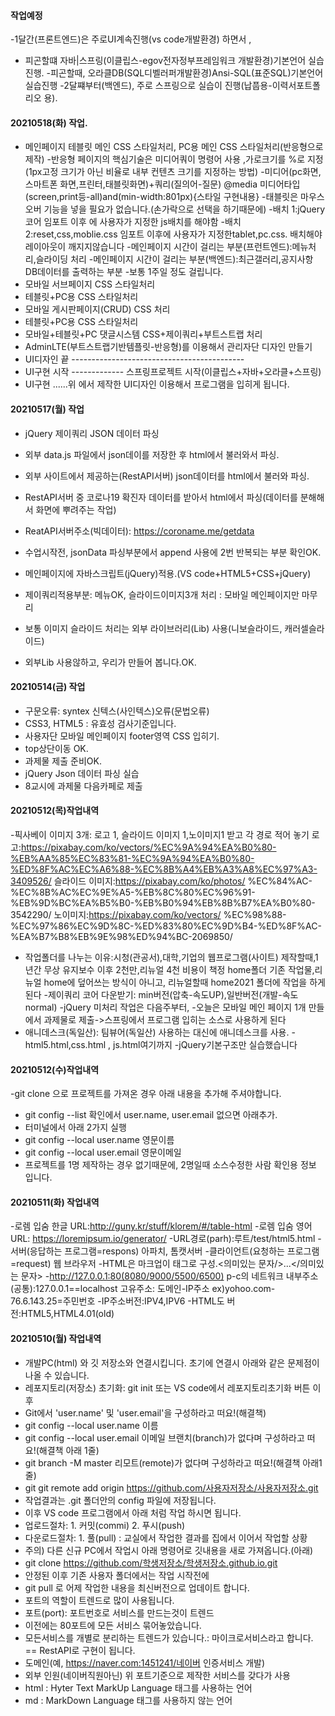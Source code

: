 #### 작업예정
-1달간(프론트엔드)은 주로UI계속진행(vs code개발환경) 하면서 ,
- 피곤할떄 자바|스프링(이클립스-egov전자정부프레임워크 개발환경)기본언어 실습진행.
-피곤할때, 오라클DB(SQL디벨러퍼개발환경)Ansi-SQL(표준SQL)기본언어실습진행
-2달쨰부터(백엔드), 주로 스프링으로 실습이 진행(납풉용-이력서포트폴리오 용).

#### 20210518(화) 작업.
- 메인페이지 테블릿 메인 CSS 스타일처리, PC용 메인 CSS 스타일처리(반응형으로 제작)
-반응형 페이지의 핵심기술은 미디어쿼이 명령어 사용 ,가로크기를 %로 지정(1px고정 크기가 아닌 비율로 내부 컨텐츠 크기를 지정하는 방법)
-미디어(pc화면,스마트폰 화면,프린터,태블릿화면)+쿼리(질의어-질문)
@media 미디어타입(screen,print등-all)and(min-width:801px){스타일 구현내용}
-태블릿은 마우스 오버 기능을 넣을 필요가 없습니다.(손가락으로 선택을 하기때문에)
-배치 1:jQuery코어 임포트 이후 에 사용자가 지정한 js배치를 해야함 
-배치 2:reset,css,moblie.css 임포트 이후에 사용자가 지정한tablet,pc.css.
배치해야 레이아웃이 깨지지않습니다
-메인페이지 시간이 걸리는 부분(프런트엔드):메뉴처리,슬라이딩 처리
-메인페이지 시간이 걸리는 부분(백엔드):최근갤러리,공지사항 DB데이터를 출력하는 부분
-보통 1주일 정도 걸립니다.
- 모바일 서브페이지 CSS 스타일처리
- 테블릿+PC용 CSS 스타일처리
- 모바일 게시판페이지(CRUD) CSS 처리
- 테블릿+PC용 CSS 스타일처리
- 모바일+테블릿+PC 댓글시스템 CSS+제이쿼리+부트스트랩 처리
- AdminLTE(부트스트랩기반템플릿-반응형)를 이용해서 관리자단 디자인 만들기
- UI디자인 끝 -------------------------------------------
- UI구현 시작 ------------- 스프링프로젝트 시작(이클립스+자바+오라클+스프링)
- UI구현 ......위 에서 제작한 UI디자인 이용해서 프로그램을 입히게 됩니다.

#### 20210517(월) 작업
- jQuery 제이쿼리 JSON 데이터 파싱
- 외부 data.js 파일에서 json데이를 저장한 후 html에서 불러와서 파싱.
- 외부 사이트에서 제공하는(RestAPI서버) json데이터를 html에서 불러와 파싱.
- RestAPI서버 중 코로나19 확진자 데이터를 받아서 html에서 파싱(데이터를 분해해서 화면에 뿌려주는 작업)
- ReatAPI서버주소(빅데이터): https://coroname.me/getdata
- 수업시작전, jsonData 파싱부분에서 append 사용에 2번 반복되는 부분 확인OK.

- 메인페이지에 자바스크립트(jQuery)적용.(VS code+HTML5+CSS+jQuery)
- 제이쿼리적용부분: 메뉴OK, 슬라이드이미지3개 처리 : 모바일 메인페이지만 마무리
- 보통 이미지 슬라이드 처리는 외부 라이브러리(Lib) 사용(니보슬라이드, 캐러셀슬라이드)
- 외부Lib 사용않하고, 우리가 만들어 봅니다.OK.

#### 20210514(금) 작업
- 구문오류: syntex 신텍스(사인텍스)오류(문법오류)
- CSS3, HTML5 : 유효성 검사기준입니다.
- 사용자단 모바일 메인페이지 footer영역 CSS 입히기.
- top상단이동 OK.
- 과제물 제출 준비OK.
- jQuery Json 데이터 파싱 실습
- 8교시에 과제물 다음카페로 제출

#### 20210512(목)작업내역
-픽사베이 이미지 3개: 로고 1, 슬라이드 이미지 1,노이미지1 받고 각 경로 적어 놓기
로고:https://pixabay.com/ko/vectors/%EC%9A%94%EA%B0%80-%EB%AA%85%EC%83%81-%EC%9A%94%EA%B0%80-%ED%8F%AC%EC%A6%88-%EC%8B%A4%EB%A3%A8%EC%97%A3-3409526/
슬라이드 이미지:https://pixabay.com/ko/photos/
%EC%84%AC-%EC%8B%AC%EC%9E%A5-%EB%8C%80%EC%96%91-%EB%9D%BC%EA%B5%B0-%EB%B0%94%EB%8B%B7%EA%B0%80-3542290/
노이미지:https://pixabay.com/ko/vectors/
%EC%98%88-%EC%97%86%EC%9D%8C-%ED%83%80%EC%9D%B4-%ED%8F%AC-%EA%B7%B8%EB%9E%98%ED%94%BC-2069850/
- 작업폴더를 나누는 이유:시청(관공서),대학,기업의 웹프로그램(사이트) 
제작할때,1년간 무상 유지보수 이후 2천만,리뉴얼 4천 비용이 책정
home폴더 기존 작업물,리뉴얼 home에 덮어쓰는 방식이 아니고,
리뉴얼할때 home2021 폴더에 작업을 하게된다
-제이쿼리 코어 다운받기: min버전(압축-속도UP),일반버전(개발-속도normal)
-jQuery 미처리 작업은 다음주부터,
-오늘은 모바일 메인 페이지 1개 만들에서 과제물로 제출->스프링에서 프로그램 입히는 소스로 사용하게 된다
- 애니데스크(독일산): 팀뷰어(독일산) 사용하는 대신에 애니데스크를 사용.
-html5.html,css.html , js.html여기까지
-jQuery기본구조만 실습했습니다


#### 20210512(수)작업내역
-git clone 으로 프로젝트를 가져온 경우 아래 내용을 추가해 주셔야합니다.
- git config --list 확인에서 user.name, user.email 없으면 아래추가.
- 터미널에서 아래 2가지 실행
- git config --local user.name 영문이름
- git config --local user.email 영문이메일
- 프로젝트를 1명 제작하는 경우 없기때문에, 2명일때 소스수정한 사람 확인용 정보 입니다.


#### 20210511(화) 작업내역
-로렘 입숨 한글 URL:http://guny.kr/stuff/klorem/#/table-html
-로렘 입숨 영어URL: https://loremipsum.io/generator/
-URL경로(parh):루트/test/html5.html
-서버(응답하는 프로그램=respons) 아파치, 톰캣서버
-클라이언트(요청하는 프로그램=request) 웹 브라우저
-HTML은 마크업이 태그로 구성.<의미있는 문자/>...</의미있는 문자>
-http://127.0.0.1:80(8080/9000/5500/6500)
p-c의 네트워크 내부주소(공통):127.0.0.1==localhost
고유주소: 도메인-IP주소  ex)yohoo.com-76.6.143.25=주민번호
-IP주소버전:IPV4,IPV6
-HTML도 버전:HTML5,HTML4.01(old)

#### 20210510(월) 작업내역
- 개발PC(html) 와 깃 저장소와 연결시킵니다. 초기에 연결시 아래와 같은 문제점이 나올 수 있습니다.
- 레포지토리(저장소) 초기화: git init 또는 VS code에서 레포지토리초기화 버튼 이후
- Git에서 'user.name' 및 'user.email'을 구성하라고 떠요!(해결책)
- git config --local user.name 이름
- git config --local user.email 이메일
브랜치(branch)가 없다며 구성하라고 떠요!(해결책 아래 1줄)
- git branch -M master
리모트(remote)가 없다며 구성하라고 떠요!(해결책 아래1줄)
- git git remote add origin https://github.com/사용자저장소/사용자저장소.git
- 작업결과는 .git 폴더안의 config 파일에 저장됩니다.
- 이후 VS code 프로그램에서 아래 처럼 작업 하시면 됩니다.
- 업로드절차: 1. 커밋(commi) 2. 푸시(push)
- 다운로드절차: 1. 풀(pull) : 교실에서 작업한 결과를 집에서 이어서 작업할 상황
- 주의) 다른 신규 PC에서 작업시 아래 명령어로 깃내용을 새로 가져옵니다.(아래)
- git clone https://github.com/학생저장소/학생저장소.github.io.git
- 안정된 이후 기존 사용자 폴더에서는 작업 시작전에
- git pull 로 어제 작업한 내용을 최신버전으로 업데이트 합니다.
- 포트의 역할이 트렌드로 많이 사용됩니다.
- 포트(port): 포트번호로 서비스를 만드는것이 트렌드
- 이전에는 80포트에 모든 서비스 묶어놓았습니다.
- 모든서비스를 개별로 분리하는 트렌드가 있습니다.: 마이크로서비스라고 합니다. == RestAPI로 구현이 됩니다.
- 도메인(예, https://naver.com:1451241/네이버 인증서비스 개발)
- 외부 인원(네이버직원아닌) 위 포트기준으로 제작한 서비스를 갖다가 사용
- html : Hyter Text MarkUp Language 태그를 사용하는 언어
- md : MarkDown Language 태그를 사용하지 않는 언어